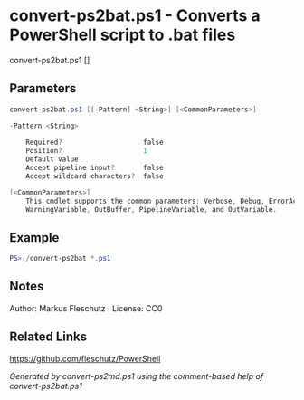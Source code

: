 # convert-ps2bat.ps1 - Converts a PowerShell script to .bat files

convert-ps2bat.ps1 [<pattern>]

## Parameters
```powershell
convert-ps2bat.ps1 [[-Pattern] <String>] [<CommonParameters>]

-Pattern <String>
    
    Required?                    false
    Position?                    1
    Default value                
    Accept pipeline input?       false
    Accept wildcard characters?  false

[<CommonParameters>]
    This cmdlet supports the common parameters: Verbose, Debug, ErrorAction, ErrorVariable, WarningAction, 
    WarningVariable, OutBuffer, PipelineVariable, and OutVariable.
```

## Example
```powershell
PS>./convert-ps2bat *.ps1
```


## Notes
Author: Markus Fleschutz · License: CC0

## Related Links
https://github.com/fleschutz/PowerShell

*Generated by convert-ps2md.ps1 using the comment-based help of convert-ps2bat.ps1*
